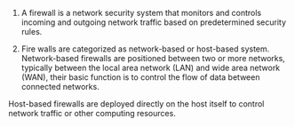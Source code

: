 1. A firewall is a network security system that monitors and controls incoming and outgoing network traffic based on predetermined security rules.

2. Fire walls are categorized as network-based or host-based system.
Network-based firewalls are positioned between two or more networks, typically between the local area network (LAN) and wide area network (WAN), their basic function is to control the flow of data between connected networks.

Host-based firewalls are deployed directly on the host itself to control network traffic or other computing resources.
